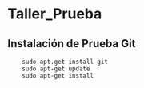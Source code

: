 # Taller_Prueba

## Instalación de Prueba Git

		sudo apt.get install git
        sudo apt-get update
      	sudo apt-get install
